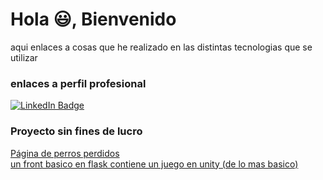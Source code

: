 <h1>Hola 😃, Bienvenido</h1>
aqui enlaces a cosas que he realizado en las distintas tecnologias que se utilizar

### enlaces a perfil profesional
<div id="badges">
  <a href="https://mx.linkedin.com/in/fernando-s%C3%A1nchez-ortega-b58665203">
    <img src="https://img.shields.io/badge/LinkedIn-blue?logo=linkedin&logoColor=white" alt="LinkedIn Badge"/>
  </a>
</div>

### Proyecto sin fines de lucro
<div>
  <a href="https://veterinaria-self.vercel.app/">
Página de perros perdidos
</a>
  <br/>
  <a href="https://fercaritafeliz.pythonanywhere.com/">un front basico en flask contiene un juego en unity (de lo mas basico)</a>
</div>


<!--
**fercaritafeliz/fercaritafeliz** is a ✨ _special_ ✨ repository because its `README.md` (this file) appears on your GitHub profile.

Here are some ideas to get you started:

- 🔭 I’m currently working on ...
- 🌱 I’m currently learning ...
- 👯 I’m looking to collaborate on ...
- 🤔 I’m looking for help with ...
- 💬 Ask me about ...
- 📫 How to reach me: ...
- 😄 Pronouns: ...
- ⚡ Fun fact: ...
-->

